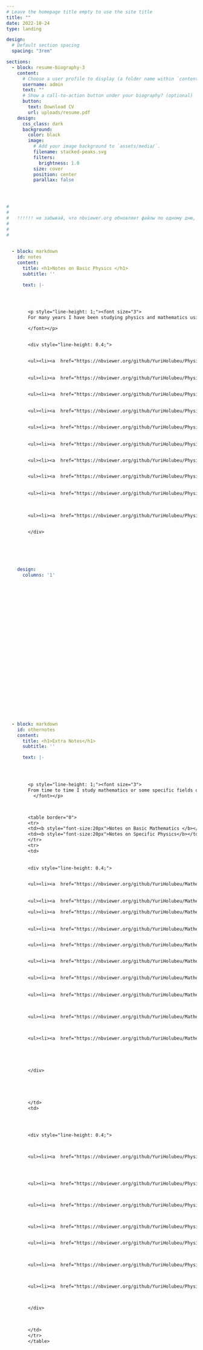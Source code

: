 ```yaml
---
# Leave the homepage title empty to use the site title
title: ""
date: 2022-10-24
type: landing

design:
  # Default section spacing
  spacing: "3rem"

sections:
  - block: resume-biography-3
    content:
      # Choose a user profile to display (a folder name within `content/authors/`)
      username: admin
      text: ""
      # Show a call-to-action button under your biography? (optional)
      button:
        text: Download CV
        url: uploads/resume.pdf
    design:
      css_class: dark
      background:
        color: black
        image:
          # Add your image background to `assets/media/`.
          filename: stacked-peaks.svg
          filters:
            brightness: 1.0
          size: cover
          position: center
          parallax: false




#
#
#   !!!!!! не забывай, что nbviewer.org обновляет файлы по одному дню, ну или явно нужно указывать номер коммита
#
#
#

          
  - block: markdown
    id: notes
    content:
      title: <h1>Notes on Basic Physics </h1>
      subtitle: ''

      text: |-    




        <p style="line-height: 1;"><font size="3"> 
        For many years I have been studying physics and mathematics using the approach I describe <a  href="https://nbviewer.org/github/YuriHolubeu/Physics-Notes/blob/main/decription of my notes.pdf" target="_blank">here</a>. Following such a philosophy of doing science, I have created notes below. Now they are an unfinished demo version, which illustrates how they will look after some years of working on them. In this section, there are notes on the most important parts of physics.
        
        </font></p>


        <div style="line-height: 0.4;"> 


        <ul><li><a  href="https://nbviewer.org/github/YuriHolubeu/Physics-Notes/blob/main/basic%20physics/%E2%96%A0%20%20mechanics.pdf" target="_blank">mechanics</a></li></ul>
        
        
        <ul><li><a  href="https://nbviewer.org/github/YuriHolubeu/Physics-Notes/blob/main/basic%20physics/◊%20%20field%20theory.pdf" target="_blank">field theory</a></li></ul>


        <ul><li><a  href="https://nbviewer.org/github/YuriHolubeu/Physics-Notes/blob/main/basic%20physics/◊%20gravity.pdf" target="_blank">gravity</a></li></ul>
        
        
        <ul><li><a  href="https://nbviewer.org/github/YuriHolubeu/Physics-Notes/blob/main/basic%20physics/●%20%20quantum%20mechanics.pdf" target="_blank">quantum mechanics</a></li></ul>


        <ul><li><a  href="https://nbviewer.org/github/YuriHolubeu/Physics-Notes/blob/main/basic%20physics/◘%20quantum%20field%20theory.pdf" target="_blank">quantum field theory</a></li></ul>
        
        
        <ul><li><a  href="https://nbviewer.org/github/YuriHolubeu/Physics-Notes/blob/main/basic%20physics/☐%20%20statistical%20physics.pdf" target="_blank">statistical physics</a></li></ul>


        <ul><li><a  href="https://nbviewer.org/github/YuriHolubeu/Physics-Notes/blob/main/basic%20physics/☐ condensed matter.pdf" target="_blank">condensed matter</a></li></ul>


        <ul><li><a  href="https://nbviewer.org/github/YuriHolubeu/Physics-Notes/blob/main/basic%20physics/☼%20kinetics.pdf" target="_blank">kinetics</a></li></ul>
        
        
        <ul><li><a  href="https://nbviewer.org/github/YuriHolubeu/Physics-Notes/blob/main/basic%20physics/♣%20%20electrodynamics.pdf" target="_blank">electrodynamics</a></li></ul>

        
        
        <ul><li><a  href="https://nbviewer.org/github/YuriHolubeu/Physics-Notes/blob/main/basic%20physics/❀ %20continuum%20mechanics.pdf" target="_blank">continuum mechanics</a></li></ul>

        
        </div>






    design:
      columns: '1'


























          
  - block: markdown
    id: othernotes
    content:
      title: <h1>Extra Notes</h1>
      subtitle: ''

      text: |-    


        

        <p style="line-height: 1;"><font size="3">   
        From time to time I study mathematics or some specific fields of physics, and below are my notes on some of the most important of them.
          </font></p>



        <table border="0">
        <tr>
        <td><b style="font-size:20px">Notes on Basic Mathematics </b></td>
        <td><b style="font-size:20px">Notes on Specific Physics</b></td>
        </tr>
        <tr>
        <td>
        
        
        <div style="line-height: 0.4;"> 


        <ul><li><a  href="https://nbviewer.org/github/YuriHolubeu/Mathematics-Notes/blob/main/■%20%20mathematical analysis.pdf" target="_blank">mathematical analysis</a></li></ul>
        
        
        <ul><li><a  href="https://nbviewer.org/github/YuriHolubeu/Mathematics-Notes/blob/main/■%20complex analysis.pdf" target="_blank">complex analysis</a></li></ul>

        <ul><li><a  href="https://nbviewer.org/github/YuriHolubeu/Mathematics-Notes/blob/main/◊  differential equations.pdf" target="_blank">differential equations</a></li></ul>
        
        
        <ul><li><a  href="https://nbviewer.org/github/YuriHolubeu/Mathematics-Notes/blob/main/◊  partial differential equations.pdf" target="_blank">partial diff. equations</a></li></ul>


        <ul><li><a  href="https://nbviewer.org/github/YuriHolubeu/Mathematics-Notes/blob/main/◊ oscillations.pdf" target="_blank">oscillations</a></li></ul>


        <ul><li><a  href="https://nbviewer.org/github/YuriHolubeu/Mathematics-Notes/blob/main/■ special functions.pdf" target="_blank">special functions</a></li></ul>

        
        <ul><li><a  href="https://nbviewer.org/github/YuriHolubeu/Mathematics-Notes/blob/main/☐ algebra.pdf" target="_blank">algebra</a></li></ul>
        
        
        <ul><li><a  href="https://nbviewer.org/github/YuriHolubeu/Mathematics-Notes/blob/main/☐ linear algebra.pdf" target="_blank">linear algebra</a></li></ul>

        
        
        <ul><li><a  href="https://nbviewer.org/github/YuriHolubeu/Mathematics-Notes/blob/main/♣%20%20probability%20theory.pdf" target="_blank">probability theory</a></li></ul>



        <ul><li><a  href="https://nbviewer.org/github/YuriHolubeu/Mathematics-Notes/blob/main/◘ differential geometry.pdf" target="_blank"> differential geometry</a></li></ul>





        </div>





        </td>
        <td>




        <div style="line-height: 0.4;"> 



        <ul><li><a  href="https://nbviewer.org/github/YuriHolubeu/Physics-Notes/blob/main/specific%20physics/❁%20special%20field%20and%20gravity%20theories.pdf" target="_blank">special field theories</a></li></ul>
        



        <ul><li><a  href="https://nbviewer.org/github/YuriHolubeu/Physics-Notes/blob/main/specific%20physics/◊%20cosmology.pdf" target="_blank">cosmology</a></li></ul>



        <ul><li><a  href="https://nbviewer.org/github/YuriHolubeu/Physics-Notes/blob/main/specific%20physics/☐%20thermodynamics.pdf" target="_blank">thermodynamics</a></li></ul>



        <ul><li><a  href="https://nbviewer.org/github/YuriHolubeu/Physics-Notes/blob/main/specific%20physics/♣%20magnetism.pdf" target="_blank">magnetism</a></li></ul>


        <ul><li><a  href="https://nbviewer.org/github/YuriHolubeu/Physics-Notes/blob/main/specific%20physics/♣%20optics.pdf" target="_blank">optics</a></li></ul>
        


        <ul><li><a  href="https://nbviewer.org/github/YuriHolubeu/Physics-Notes/blob/main/specific%20physics/☐%20superconductivity.pdf" target="_blank">superconductivity</a></li></ul>
        


        <ul><li><a  href="https://nbviewer.org/github/YuriHolubeu/Physics-Notes/blob/main/specific%20physics/●%20quantum%20information%20theory.pdf" target="_blank">quantum information</a></li></ul>



        </div>


        
        </td>
        </tr>
        </table>
        
        
































          
  - block: markdown
    id: researchnotes
    content:
      title: <h1>Notes on Some Reserach Projects in Physics</h1>
      subtitle: ''
      text: |- 


        <p style="line-height: 1;"><font size="3"> 
        I had several research projects, which didn't lead to the creation of articles, but I understood many methods and collected them in the notes below. Maybe I will return to some of these projects one day.
        </font></p>





        <div style="line-height: 0.4;"> 



        <ul><li><a  href="https://nbviewer.org/github/YuriHolubeu/Physics-Notes/blob/main/some%20projects/◊%20gravitational%20lensing.pdf" target="_blank">gravitational lensing</a></li></ul>



        <ul><li><a  href="https://nbviewer.org/github/YuriHolubeu/Physics-Notes/blob/main/some%20projects/◊%20gravitational%20waves.pdf" target="_blank">gravitational waves</a></li></ul>
        



        <ul><li><a  href="https://nbviewer.org/github/YuriHolubeu/Physics-Notes/blob/main/some%20projects/◘%20waveguide%20QED.pdf" target="_blank">waveguide QED</a></li></ul>
        



        <ul><li><a  href="https://nbviewer.org/github/YuriHolubeu/Physics-Notes/blob/main/some%20projects/☐%20electronic%20properties%20of%201D%20and%202D%20materials.pdf" target="_blank">electronic properties of 1D and 2D materials</a></li></ul>
        
        
        

        <ul><li><a  href="https://nbviewer.org/github/YuriHolubeu/Physics-Notes/blob/main/some%20projects/❁%20duality%20in%20special%20field%20theories.pdf" target="_blank">duality in special field theories</a></li></ul></li></ul>


        </div>









---
```



